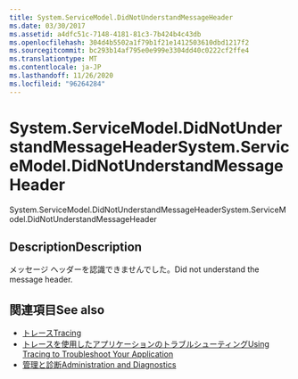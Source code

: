 ```yaml
---
title: System.ServiceModel.DidNotUnderstandMessageHeader
ms.date: 03/30/2017
ms.assetid: a4dfc51c-7148-4181-81c3-7b424b4c43db
ms.openlocfilehash: 304d4b5502a1f79b1f21e1412503610dbd1217f2
ms.sourcegitcommit: bc293b14af795e0e999e3304dd40c0222cf2ffe4
ms.translationtype: MT
ms.contentlocale: ja-JP
ms.lasthandoff: 11/26/2020
ms.locfileid: "96264284"
---
```

# <a name="systemservicemodeldidnotunderstandmessageheader"></a><span data-ttu-id="15dbc-102">System.ServiceModel.DidNotUnderstandMessageHeader</span><span class="sxs-lookup"><span data-stu-id="15dbc-102">System.ServiceModel.DidNotUnderstandMessageHeader</span></span>

<span data-ttu-id="15dbc-103">System.ServiceModel.DidNotUnderstandMessageHeader</span><span class="sxs-lookup"><span data-stu-id="15dbc-103">System.ServiceModel.DidNotUnderstandMessageHeader</span></span>  
  
## <a name="description"></a><span data-ttu-id="15dbc-104">Description</span><span class="sxs-lookup"><span data-stu-id="15dbc-104">Description</span></span>  

 <span data-ttu-id="15dbc-105">メッセージ ヘッダーを認識できませんでした。</span><span class="sxs-lookup"><span data-stu-id="15dbc-105">Did not understand the message header.</span></span>  
  
## <a name="see-also"></a><span data-ttu-id="15dbc-106">関連項目</span><span class="sxs-lookup"><span data-stu-id="15dbc-106">See also</span></span>

- [<span data-ttu-id="15dbc-107">トレース</span><span class="sxs-lookup"><span data-stu-id="15dbc-107">Tracing</span></span>](index.md)
- [<span data-ttu-id="15dbc-108">トレースを使用したアプリケーションのトラブルシューティング</span><span class="sxs-lookup"><span data-stu-id="15dbc-108">Using Tracing to Troubleshoot Your Application</span></span>](using-tracing-to-troubleshoot-your-application.md)
- [<span data-ttu-id="15dbc-109">管理と診断</span><span class="sxs-lookup"><span data-stu-id="15dbc-109">Administration and Diagnostics</span></span>](../index.md)
